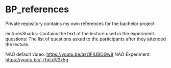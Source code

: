 # BP_references
Private repository contains my own references for the bachelor project


lecturesSharks: Contains the text of the lecture used in the experiment.
questions: The list of questions asked to the participants after they attended the lecture.

NAO default video: https://youtu.be/azOFIUBOGw8
NAO Experiment: https://youtu.be/-rTqLdV2x5g

